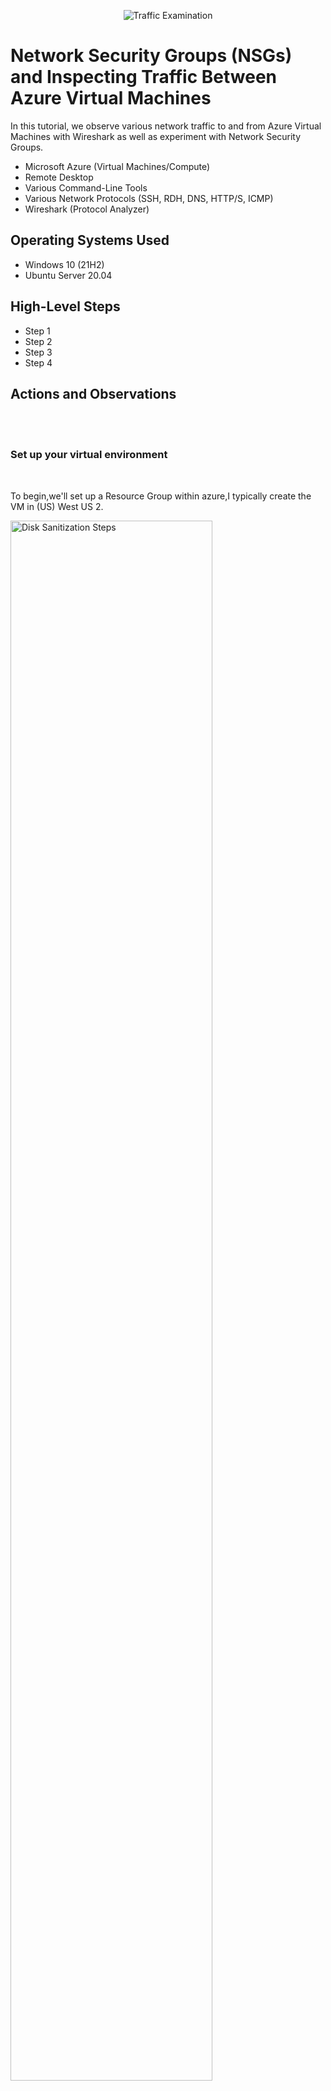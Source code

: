 <p align="center">
<img src="https://i.imgur.com/Ua7udoS.png" alt="Traffic Examination"/>
</p>

<h1>Network Security Groups (NSGs) and Inspecting Traffic Between Azure Virtual Machines</h1>
In this tutorial, we observe various network traffic to and from Azure Virtual Machines with Wireshark as well as experiment with Network Security Groups. <br />


- Microsoft Azure (Virtual Machines/Compute)
- Remote Desktop
- Various Command-Line Tools
- Various Network Protocols (SSH, RDH, DNS, HTTP/S, ICMP)
- Wireshark (Protocol Analyzer)

<h2>Operating Systems Used </h2>

- Windows 10 (21H2)
- Ubuntu Server 20.04

<h2>High-Level Steps</h2>

- Step 1
- Step 2
- Step 3
- Step 4

<h2>Actions and Observations</h2>
<br />
<br />
<h3 align="center;">
  Set up your virtual environment
</h3>
<br />
<p>To begin,we'll set up a Resource Group within azure,I typically create the VM in (US) West US 2.</p>

<p>
<img src="https://i.imgur.com/3ysjv2n.png" height="80%" width="80%" alt="Disk Sanitization Steps"/>
</p>
<br />

<p>When setting up the VM,choose th Resource Group you created earlier and allow it to generate</p>
<p>a new virtual Network{Vnet} and subnet. Ensure you select the password option in the <mark>Administrator Account section.</mark></p>
<p>
<img src="https://i.imgur.com/EhgAENq.png" height="80%" width="80%" alt="Disk Sanitization Steps"/>
</p>
<br />

<p>Create an ubuntu virtual machine</p>
<p>During the VM creation process,select the resource group you created earlier and enable the cxreation of a</p>
<p>new Virtual Network {Vnet} and subnet.Ensure that the password option is chosen in the <mark>Administrator Account section</mark></p>
<p>{not visible in the image}</p>
<p>
<img src="https://i.imgur.com/ETVecdH.png" height="80%" width="80%" alt="Disk Sanitization Steps"/>
</p>
<p>Observe Your Virtual Network within Network Watcher.</p>
 <p>
   <img src="https://i.imgur.com/8dtqJPo.png" height="80%" width="80%" alt="Disk Sanitization Steps"/>
 </p>
<br />
<br />
<p><h3 align="center;">
  Now let's observe some ICMP traffic
</h3></p>
<br />
<p>Connect to your Windows 10 VM,install wireshark,launch the aplication,and set the filter to display only ICMP traffic.</p>
<img src="https://i.imgur.com/PkWQw8k.png" height="80%" width="80%" alt="Disk Sanitization Steps"/>
<br />

<p>Find the private IP adress of the Ubuntu VM and try pingin it from the windows 10VM.</p>
<p>Use wire shark to monitor and observe the ping requests and replies.</p>
<img src="https://i.imgur.com/OQc70EW.png" height="80%" width="80%" alt="Disk Sanitization Steps"/>
<img src="https://i.imgur.com/k9NazjE.png" height="80%" width="80%" alt="Disk Sanitization Steps"/>
<br />

<p>Try to ping a public website {such as www.google.com} and watch the traffic in wireshark:</p>
<img src="https://i.imgur.com/Jg7G3aS.png" height="80%" width="80%" alt="Disk Sanitization Steps"/>
<br />
<p>Initiate a perpetual/nono-stop ping from your windows 10 VM to your ubuntu VM:</p>
<img src="https://i.imgur.com/s9BcFUH.png" height="80%" width="80%" alt="Disk Sanitization Steps"/>
<br />

<p>Access the Network Security Group{NSG} associated with your ubuntu VM and block inbound ICMP traffic.</p>
<p>Then,switch back to the windows 10 VM to monitor the ICMP traffic in wireshark and observe the ping</p>
<p>command results in the terminal.</p>
<img src="https://i.imgur.com/0EVKLeb.png" height="80%" width="80%" alt="Disk Sanitization Steps"/>
<img src="https://i.imgur.com/76tYZ52.png" height="80%" width="80%" alt="Disk Sanitization Steps"/>
<br />

<p>Re-anble ICMP traffic in the Network Security Group {NSG} for your ubuntu VM.</p>
<p>Return to the Windows 10 VM to monitor the ICMP traffic in wireshark and observe</p>
<p>the ping activity in the command line,wich should now resume fuctioning.once confirmed,stop the ping activity.</p>
<img src="https://i.imgur.com/HsdDqA3.png" height="80%" width="80%" alt="Disk Sanitization Steps"/>
<br />

<h3 align="center;">
  Time to observe SSH traffic
</h3>
<p>In wireshark,set filter to display only SSH traffic.</p>
<p>From your Windows 10 VM establish an SSH connection to your Ubuntu VM using its Private IP adress.</p>
<p>Execute commands sush as 1s,pwd and others in the SSH session</p>
<p>Observe the SSH traffic activity in wireshark as the commands are executed,generating visible traffic pattern</p>
<br />
<p>Exit the SSH connection by tyoing 'exit' and pressing {return}</p>
<img src="https://i.imgur.com/e2y88Gd.png" height="80%" width="80%" alt="Disk Sanitization Steps"/> 
<br />
<h3 align="center;">
  Next, we're going to observe DHCP Traffic
</h3>
<br />
<p>In Wireshark,apply a filter to display only DHCP traffic.</p>
<p>On your Windows 10 VM,use the command line to request a new IP adress by running ipconfig/renew.</p>
<p>Observe the DHCP traffic generated in Wireshark during the process.</p>
<img src="https://i.imgur.com/Qb6erVd.png" height="80%" width="80%" alt="Disk Sanitization Steps"/>
<br />
<br />
<h3 align="center;">
  Let's now observe our DNS traffic next
</h3>
<br />
<p> Back in Wireshark, filter for DNS traffic only.</p>
<p>On your Windows 10 VM,open the command line and run nslookup command</p>
<p>to look up the ip adresses for google.com and disney.com.</p>
<p>simultaneously,monitor Wireshark with a filter set to DNS traffic</p>
<p>to observe the DNS queries and responses generated during the process.</p>
<img src="https://i.imgur.com/LvHrFzx.png" height="80%" width="80%" alt="Disk Sanitization Steps"/>
<br />
<br />
<h3 align="center;">
  Finally, we will observe RDP traffic to finish up this tutorial
</h3>
<br />
<p> Back in Wireshark, filter for RDP traffic only using "tcp.port==3389".</p>
<p> You'll be seing a non-stop stream of traffic. Do you know why there is constant traffic in our tcp.port==3389?</p>
<p>The explanation is that RDP protocol continuously streams a live feed from one computer to another,wich results in constant traffic being transmitted.</p>
<img src="https://i.imgur.com/hiJGFPM.png" height="80%" width="80%" alt="Disk Sanitization Steps"/> 
<br />
<p>Now that we're finished observing the network, DON'T FORGET TO CLEAN UP YOUR AZURE ENVIRONMENT! This will prevent you from incurring additional charges</p>
<p>Close your Remote Desktop connection and delete resource group created at the start of this tutorial.</p>
<p>Confirm the deletion by checking for a notification undeer the bell icon or waiting for confirmation message</p>
<p>to ensure the resource group have been successfully removed.</p>

